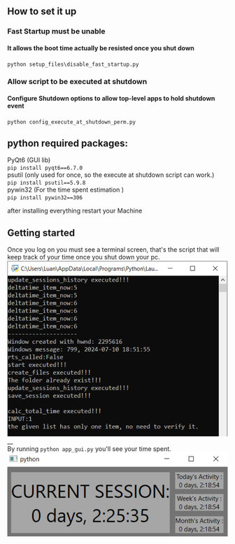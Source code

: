 ## How to set it up

### Fast Startup must be unable
#### It allows the boot time actually be resisted once you shut down
``python setup_files\disable_fast_startup.py ``

### Allow script to be executed at shutdown
#### Configure Shutdown options to allow top-level apps to hold shutdown event
``python config_execute_at_shutdown_perm.py``


## python required packages:
PyQt6 (GUI lib) <br />
``pip install pyqt6==6.7.0`` <br />
psutil (only used for once, so the execute at shutdown script can work.) <br />
``pip install psutil==5.9.8`` <br />
pywin32 (For the time spent estimation )<br />
``pip install pywin32==306``

after installing everything restart your Machine

## Getting started
Once you log on you must see a terminal screen, that's the script that will keep track of your time once you shut down your pc.<br />
![alt text](image-1.png)__
<br />
By running ``python app_gui.py`` you'll see your time spent. <br />
![alt text](image.png)
<br />

